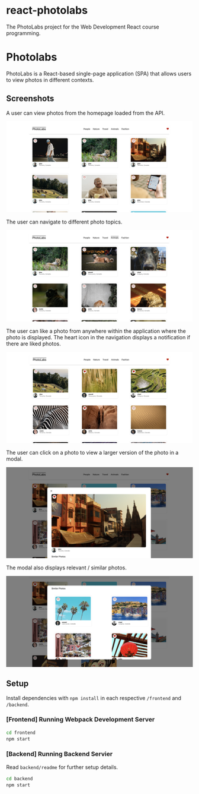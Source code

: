 # react-photolabs

The PhotoLabs project for the Web Development React course programming.

# Photolabs

PhotoLabs is a React-based single-page application (SPA) that allows users to view photos in different contexts.

## Screenshots

A user can view photos from the homepage loaded from the API.

![home](https://github.com/joycuicui/photolabs-starter/blob/main/docs/home.png?raw=true)

The user can navigate to different photo topics.

![topic](https://github.com/joycuicui/photolabs-starter/blob/main/docs/topic.png?raw=true)

The user can like a photo from anywhere within the application where the photo is displayed. The heart icon in the navigation displays a notification if there are liked photos.

![likes](https://github.com/joycuicui/photolabs-starter/blob/main/docs/likes.png?raw=true)

The user can click on a photo to view a larger version of the photo in a modal.

![modal1](https://github.com/joycuicui/photolabs-starter/blob/main/docs/modal-1.png?raw=true)

The modal also displays relevant / similar photos.

![modal2](https://github.com/joycuicui/photolabs-starter/blob/main/docs/modal-2.png?raw=true)

## Setup

Install dependencies with `npm install` in each respective `/frontend` and `/backend`.

### [Frontend] Running Webpack Development Server

```sh
cd frontend
npm start
```

### [Backend] Running Backend Servier

Read `backend/readme` for further setup details.

```sh
cd backend
npm start
```
